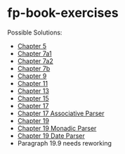 # fp-book-exercises
Possible Solutions:
- [Chapter 5](https://gist.github.com/mkohlhaas/972b0efdb0af3a02bea1b90abd5acc43)
- [Chapter 7a1](https://gist.github.com/mkohlhaas/829127bad61a00c455bc1a67addb7487)
- [Chapter 7a2](https://gist.github.com/mkohlhaas/3afdb95bbccabbec71dcfc2a6085d727)
- [Chapter 7b](https://gist.github.com/mkohlhaas/a936771698944e6242306ec73437f75b)
- [Chapter 9](https://gist.github.com/mkohlhaas/d6fd482f6f63d8571e62c5c6a923122d)
- [Chapter 11](https://gist.github.com/mkohlhaas/bb64df9da5e966771e7245b33815cb20)
- [Chapter 13](https://gist.github.com/mkohlhaas/942c3de7ff100a9617ca981aec07ec6b)
- [Chapter 15](https://gist.github.com/mkohlhaas/08636cbc9369d3eb9cee268ed05e556f)
- [Chapter 17](https://gist.github.com/mkohlhaas/e88eaa39b543eb0cde55613cfaf26f53)
- [Chapter 17 Associative Parser](https://gist.github.com/mkohlhaas/9a95bb13469bf87ccc58c6da6a5e861a)
- [Chapter 19](https://gist.github.com/mkohlhaas/6edfe4216e6c2cec91ff4942ebcc91a8)
- [Chapter 19 Monadic Parser](https://gist.github.com/mkohlhaas/f5b0d90e54650047f9a7aea686fb8582)
- [Chapter 19 Date Parser](https://gist.github.com/mkohlhaas/ec9c443f3be50bfab9d995fea4d8a5f2)
- Paragraph 19.9 needs reworking
